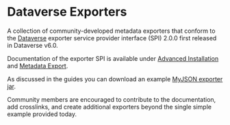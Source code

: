 # Dataverse Exporters
A collection of community-developed metadata exporters that conform to the [Dataverse](https://dataverse.org) exporter service provider interface (SPI) 2.0.0 first released in Dataverse v6.0.

Documentation of the exporter SPI is available under [Advanced Installation](https://guides.dataverse.org/en/latest/installation/advanced.html#installing-external-metadata-exporters) and [Metadata Export](https://guides.dataverse.org/en/latest/developers/metadataexport.html).

As discussed in the guides you can download an example [MyJSON exporter jar](https://github.com/gdcc/dataverse-exporters/raw/main/prebuilt-examples/dataverse-spi-export-examples-2.0.0.jar).

Community members are encouraged to contribute to the documentation, add crosslinks, and create additional exporters beyond the single simple example provided today. 
